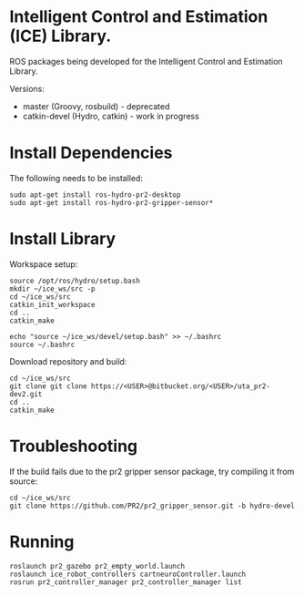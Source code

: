 Intelligent Control and Estimation (ICE) Library.
===

ROS packages being developed for the Intelligent Control and Estimation Library.  


Versions:

  * master (Groovy, rosbuild) - deprecated
  * catkin-devel (Hydro, catkin) - work in progress

# Install Dependencies
The following needs to be installed:

    sudo apt-get install ros-hydro-pr2-desktop
    sudo apt-get install ros-hydro-pr2-gripper-sensor*

# Install Library
Workspace setup:  

    source /opt/ros/hydro/setup.bash
    mkdir ~/ice_ws/src -p
    cd ~/ice_ws/src
    catkin_init_workspace
    cd ..
    catkin_make

    echo "source ~/ice_ws/devel/setup.bash" >> ~/.bashrc
    source ~/.bashrc

Download repository and build:  

    cd ~/ice_ws/src
    git clone git clone https://<USER>@bitbucket.org/<USER>/uta_pr2-dev2.git
    cd ..
    catkin_make

# Troubleshooting
If the build fails due to the pr2 gripper sensor package, try compiling it from source:

    cd ~/ice_ws/src
    git clone https://github.com/PR2/pr2_gripper_sensor.git -b hydro-devel


# Running

    roslaunch pr2_gazebo pr2_empty_world.launch
    roslaunch ice_robot_controllers cartneuroController.launch
    rosrun pr2_controller_manager pr2_controller_manager list
